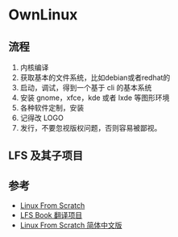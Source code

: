 # OwnLinux

## 流程

1. 内核编译
2. 获取基本的文件系统，比如debian或者redhat的
3. 启动，调试，得到一个基于 cli 的基本系统
4. 安装 gnome，xfce，kde 或者 lxde 等图形环境
5. 各种软件定制，安装
6. 记得改 LOGO
7. 发行，不要忽视版权问题，否则容易被鄙视。

## LFS 及其子项目

## 参考

* [Linux From Scratch](http://www.linuxfromscratch.org)
* [LFS Book 翻译项目](https://github.com/LCTT/LFS-BOOK)
* [Linux From Scratch 简体中文版](https://lctt.github.io/LFS-BOOK/)